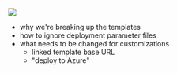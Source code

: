 
<a href="https://portal.azure.com/#create/Microsoft.Template/uri/https%3A%2F%2Fraw.githubusercontent.com%2Fbrentstineman%2Fnether%2Fmaster%2Fdeployment%2Fnether-deploy.json" target="_blank">
    <img src="http://azuredeploy.net/deploybutton.png"/>
</a>


- why we're breaking up the templates
- how to ignore deployment parameter files
- what needs to be changed for customizations
	- linked template base URL
	- "deploy to Azure"